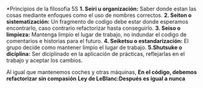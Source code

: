 *Principios de la filosofia 5S
    __1. Seiri u organización:__ Saber donde estan las cosas mediante enfoques como el uso de nombres correctos. 
    __2. Seiton o sistematización:__ Un fragmento de codigo debe estar donde esperamos encontrarlo, caso contrario  refactorizar hasta conseguirlo. 
    __3. Seiso o limpieza:__ Mantenga limpio el lugar de trabajo, no indundar el codigo de comentarios e historias para el futuro.
    __4. Seiketsu o estandarización:__ El grupo decide como mantener limpio el lugar de trabajo. 
    __5.Shutsuke o diciplina:__ Ser diciplinado en la aplicación de prácticas, reflejarlas en el trabajo y aceptar los cambios. 

Al igual que mantenemos coches y otras máquinas, __En el código, debemos refactorizar sin compasión__
__Ley de LeBlanc:Después es igual a nunca__ 

